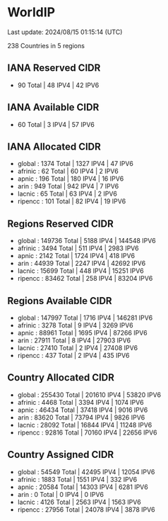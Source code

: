 # WorldIP

Last update: 2024/08/15 01:15:14 (UTC)

238 Countries in 5 regions

## IANA Reserved CIDR

- 90 Total | 48 IPV4 | 42 IPV6

## IANA Available CIDR

- 60 Total | 3 IPV4 | 57 IPV6

## IANA Allocated CIDR

- global : 1374 Total | 1327 IPV4 | 47 IPV6
- afrinic : 62 Total | 60 IPV4 | 2 IPV6
- apnic : 196 Total | 180 IPV4 | 16 IPV6
- arin : 949 Total | 942 IPV4 | 7 IPV6
- lacnic : 65 Total | 63 IPV4 | 2 IPV6
- ripencc : 101 Total | 82 IPV4 | 19 IPV6

## Regions Reserved CIDR

- global : 149736 Total | 5188 IPV4 | 144548 IPV6
- afrinic : 3494 Total | 511 IPV4 | 2983 IPV6
- apnic : 2142 Total | 1724 IPV4 | 418 IPV6
- arin : 44939 Total | 2247 IPV4 | 42692 IPV6
- lacnic : 15699 Total | 448 IPV4 | 15251 IPV6
- ripencc : 83462 Total | 258 IPV4 | 83204 IPV6

## Regions Available CIDR

- global : 147997 Total | 1716 IPV4 | 146281 IPV6
- afrinic : 3278 Total | 9 IPV4 | 3269 IPV6
- apnic : 88961 Total | 1695 IPV4 | 87266 IPV6
- arin : 27911 Total | 8 IPV4 | 27903 IPV6
- lacnic : 27410 Total | 2 IPV4 | 27408 IPV6
- ripencc : 437 Total | 2 IPV4 | 435 IPV6

## Country Allocated CIDR

- global : 255430 Total | 201610 IPV4 | 53820 IPV6
- afrinic : 4468 Total | 3394 IPV4 | 1074 IPV6
- apnic : 46434 Total | 37418 IPV4 | 9016 IPV6
- arin : 83620 Total | 73794 IPV4 | 9826 IPV6
- lacnic : 28092 Total | 16844 IPV4 | 11248 IPV6
- ripencc : 92816 Total | 70160 IPV4 | 22656 IPV6

## Country Assigned CIDR

- global : 54549 Total | 42495 IPV4 | 12054 IPV6
- afrinic : 1883 Total | 1551 IPV4 | 332 IPV6
- apnic : 20584 Total | 14303 IPV4 | 6281 IPV6
- arin : 0 Total | 0 IPV4 | 0 IPV6
- lacnic : 4126 Total | 2563 IPV4 | 1563 IPV6
- ripencc : 27956 Total | 24078 IPV4 | 3878 IPV6
